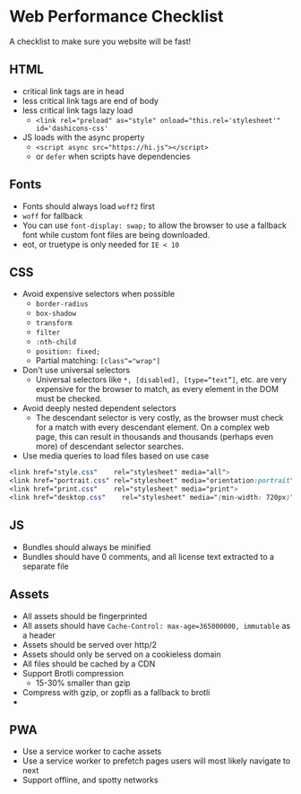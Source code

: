 # Web Performance Checklist
A checklist to make sure you website will be fast!


## HTML

* critical link tags are in head
* less critical link tags are end of body
* less critical link tags lazy load
  * `<link rel="preload" as="style" onload="this.rel='stylesheet'" id='dashicons-css' `
* JS loads with the async property
  * `<script async src="https://hi.js"></script>`
  * or `defer` when scripts have dependencies

## Fonts

* Fonts should always load `woff2` first
* `woff` for fallback
* You can use `font-display: swap;` to allow the browser to use a fallback font while custom font files are being downloaded.
* eot, or truetype is only needed for `IE < 10`


## CSS

* Avoid expensive selectors when possible
  * `border-radius`
  * `box-shadow`
  * `transform`
  * `filter`
  * `:nth-child`
  * `position: fixed;`
  * Partial matching: `[class^="wrap"]`
* Don't use universal selectors
  * Universal selectors like `*, [disabled], [type=“text”]`, etc. are very expensive for the browser to match, as every element in the DOM must be checked.
* Avoid deeply nested dependent selectors
  * The descendant selector is very costly, as the browser must check for a match with every descendant element. On a complex web page, this can result in thousands and thousands (perhaps even more) of descendant selector searches.
* Use media queries to load files based on use case
  
```css 
<link href="style.css"    rel="stylesheet" media="all">
<link href="portrait.css" rel="stylesheet" media="orientation:portrait">
<link href="print.css"    rel="stylesheet" media="print">
<link href="desktop.css"    rel="stylesheet" media="(min-width: 720px)">
```

## JS

* Bundles should always be minified
* Bundles should have 0 comments, and all license text extracted to a separate file

## Assets

* All assets should be fingerprinted
* All assets should have `Cache-Control: max-age=365000000, immutable` as a header
* Assets should be served over http/2
* Assets should only be served on a cookieless domain
* All files should be cached by a CDN
* Support Brotli compression
  * 15-30% smaller than gzip
* Compress with gzip, or zopfli as a fallback to brotli
*  
  
## PWA
* Use a service worker to cache assets
* Use a service worker to prefetch pages users will most likely navigate to next
* Support offline, and spotty networks

